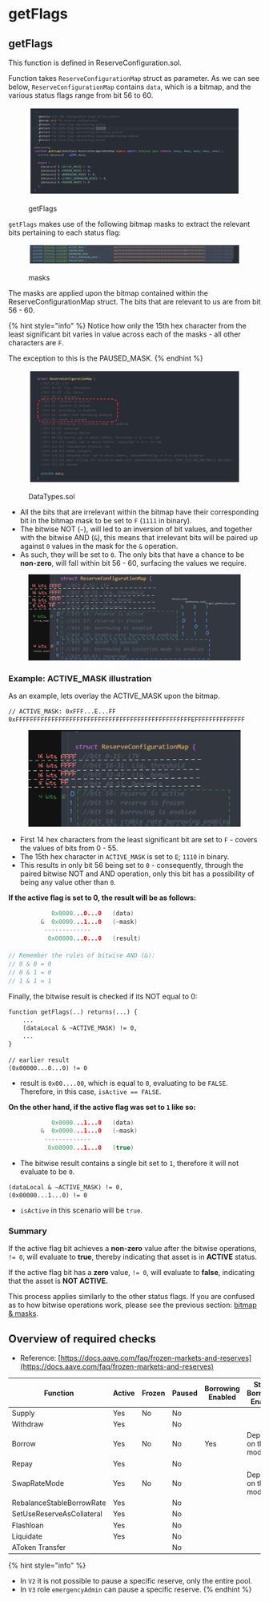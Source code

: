 # getFlags

## getFlags

This function is defined in ReserveConfiguration.sol.

Function takes `ReserveConfigurationMap` struct as parameter. As we can see below, `ReserveConfigurationMap` contains `data`, which is a bitmap, and the various status flags range from bit 56 to 60.

<figure><img src="../../../.gitbook/assets/image (180).png" alt=""><figcaption><p>getFlags</p></figcaption></figure>

`getFlags` makes use of the following bitmap masks to extract the relevant bits pertaining to each status flag:

<figure><img src="../../../.gitbook/assets/image (28).png" alt=""><figcaption><p>masks</p></figcaption></figure>

The masks are applied upon the bitmap contained within the ReserveConfigurationMap struct. The bits that are relevant to us are from bit 56 - 60.

{% hint style="info" %}
Notice how only the 15th hex character from the least significant bit varies in value across each of the masks - all other characters are `F`.&#x20;

The exception to this is the PAUSED\_MASK.
{% endhint %}

<figure><img src="../../../.gitbook/assets/image (109).png" alt=""><figcaption><p>DataTypes.sol</p></figcaption></figure>

* All the bits that are irrelevant within the bitmap have their corresponding bit in the bitmap mask to be set to `F` (`1111` in binary).
* The bitwise NOT (`~`), will led to an inversion of bit values, and together with the bitwise AND (`&`), this means that irrelevant bits will be paired up against `0` values in the mask for the `&` operation.&#x20;
* As such, they will be set to `0`. The only bits that have a chance to be **non-zero**, will fall within bit 56 - 60, surfacing the values we require.

<figure><img src="../../../.gitbook/assets/image (27).png" alt=""><figcaption></figcaption></figure>

### Example: ACTIVE\_MASK illustration

As an example, lets overlay the ACTIVE\_MASK upon the bitmap.

```solidity
// ACTIVE_MASK: 0xFFF...E...FF
0xFFFFFFFFFFFFFFFFFFFFFFFFFFFFFFFFFFFFFFFFFFFFFFFFFEFFFFFFFFFFFFFF
```

<figure><img src="../../../.gitbook/assets/image (92).png" alt=""><figcaption></figcaption></figure>

* First 14 hex characters from the least significant bit are set to `F` - covers the values of bits from 0 - 55.
* The 15th hex character in `ACTIVE_MASK` is set to `E`; `1110` in binary.
* This results in only bit 56 being set to `0` - consequently, through the paired bitwise NOT and AND operation, only this bit has a possibility of being any value other than `0`.

**If the active flag is set to 0, the result will be as follows:**

```cpp
            0x0000...0...0   (data)
         &  0x0000...1...0   (~mask)
          -------------
           0x00000...0...0   (result)

// Remember the rules of bitwise AND (&):
// 0 & 0 = 0
// 0 & 1 = 0
// 1 & 1 = 1
```

Finally, the bitwise result is checked if its NOT equal to 0:

```solidity
function getFlags(..) returns(...) {
    ...
    (dataLocal & ~ACTIVE_MASK) != 0,
    ...
}

// earlier result 
(0x00000...0...0) != 0
```

* result is `0x00....00`, which is equal to `0`, evaluating to be `FALSE`. Therefore, in this case, `isActive == FALSE`.

**On the other hand, if the active flag was set to `1` like so:**

```cpp
            0x0000...1...0   (data)
         &  0x0000...1...0   (~mask)
          -------------
           0x00000...1...0   (true)
```

* The bitwise result contains a single bit set to `1`, therefore it will not evaluate to be `0`.

```solidity
(dataLocal & ~ACTIVE_MASK) != 0,
(0x00000...1...0) != 0
```

* `isActive` in this scenario will be `true`.

### **Summary**

If the active flag bit achieves a **non-zero** value after the bitwise operations, `!= 0`, will evaluate to **true**, thereby indicating that asset is in **ACTIVE** status.

If the active flag bit has a **zero** value, `!= 0`, will evaluate to **false**,  indicating that the asset is **NOT ACTIVE.**

This process applies similarly to the other status flags. If you are confused as to how bitwise operations work, please see the previous section: [bitmap & masks](../../../primer/bitmap-and-masks/).

## Overview of required checks

* Reference: [https://docs.aave.com/faq/frozen-markets-and-reserves](https://docs.aave.com/faq/frozen-markets-and-reserves)

<table data-full-width="true"><thead><tr><th width="269">Function</th><th width="107">Active</th><th width="95">Frozen</th><th width="105">Paused</th><th width="188">Borrowing Enabled</th><th>Stable Borrowing Enabled</th></tr></thead><tbody><tr><td>Supply</td><td>Yes</td><td>No</td><td>No</td><td></td><td></td></tr><tr><td>Withdraw</td><td>Yes</td><td></td><td>No</td><td></td><td></td></tr><tr><td>Borrow</td><td>Yes</td><td>No</td><td>No</td><td>Yes</td><td>Depends on the mode</td></tr><tr><td>Repay</td><td>Yes</td><td></td><td>No</td><td></td><td></td></tr><tr><td>SwapRateMode</td><td>Yes</td><td>No</td><td>No</td><td></td><td>Depends on the mode</td></tr><tr><td>RebalanceStableBorrowRate</td><td>Yes</td><td></td><td>No</td><td></td><td></td></tr><tr><td>SetUseReserveAsCollateral</td><td>Yes</td><td></td><td>No</td><td></td><td></td></tr><tr><td>Flashloan</td><td>Yes</td><td></td><td>No</td><td></td><td></td></tr><tr><td>Liquidate</td><td>Yes</td><td></td><td>No</td><td></td><td></td></tr><tr><td>AToken Transfer</td><td></td><td></td><td>No</td><td></td><td></td></tr></tbody></table>

{% hint style="info" %}
* In `V2` it is not possible to pause a specific reserve, only the entire pool.
* In `V3` role `emergencyAdmin` can pause a specific reserve.
{% endhint %}

